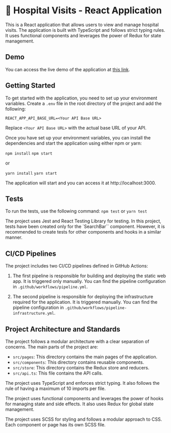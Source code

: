 # :hospital: Hospital Visits - React Application

This is a React application that allows users to view and manage hospital visits. The application is built with TypeScript and follows strict typing rules. It uses functional components and leverages the power of Redux for state management.

## Demo

You can access the live demo of the application at [this link](https://salmon-hill-01767c303.4.azurestaticapps.net).

## Getting Started

To get started with the application, you need to set up your environment variables. Create a `.env` file in the root directory of the project and add the following:

`REACT_APP_API_BASE_URL=<Your API Base URL>`

Replace `<Your API Base URL>` with the actual base URL of your API.

Once you have set up your environment variables, you can install the dependencies and start the application using either npm or yarn:

`npm install`
`npm start`

or

`yarn install`
`yarn start`

The application will start and you can access it at http://localhost:3000.

## Tests

To run the tests, use the following command:
`npm test`
or
`yarn test`

The project uses Jest and React Testing Library for testing.
In this project, tests have been created only for the `SearchBar`` component. However, it is recommended to create tests for other components and hooks in a similar manner.

## CI/CD Pipelines

The project includes two CI/CD pipelines defined in GitHub Actions:

1. The first pipeline is responsible for building and deploying the static web app. It is triggered only manually. You can find the pipeline configuration in `.github/workflows/pipeline.yml`.

2. The second pipeline is responsible for deploying the infrastructure required for the application. It is triggered manually. You can find the pipeline configuration in `.github/workflows/pipeline-infrastructure.yml`.

## Project Architecture and Standards

The project follows a modular architecture with a clear separation of concerns. The main parts of the project are:

- `src/pages`: This directory contains the main pages of the application.
- `src/components`: This directory contains reusable components.
- `src/store`: This directory contains the Redux store and reducers.
- `src/api.ts`: This file contains the API calls.

The project uses TypeScript and enforces strict typing. It also follows the rule of having a maximum of 10 imports per file.

The project uses functional components and leverages the power of hooks for managing state and side effects. It also uses Redux for global state management.

The project uses SCSS for styling and follows a modular approach to CSS. Each component or page has its own SCSS file.
